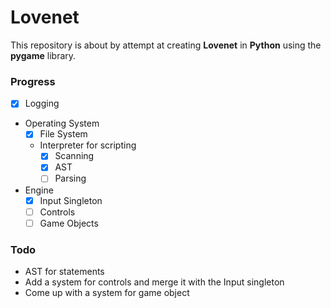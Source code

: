# Lovenet

This repository is about by attempt at creating **Lovenet** in **Python** using the **pygame** library.

### Progress

- [x] Logging
- Operating System
	- [x] File System
	- Interpreter for scripting
		- [x] Scanning
		- [x] AST
		- [ ] Parsing
- Engine
	- [x] Input Singleton
    - [ ] Controls
	- [ ] Game Objects 

### Todo
- AST for statements
- Add a system for controls and merge it with the Input singleton
- Come up with a system for game object
